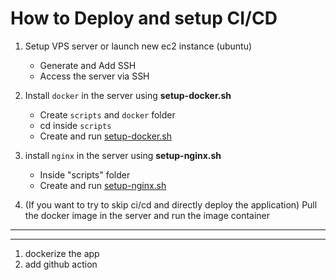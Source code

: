 # How to Deploy and setup CI/CD

1. Setup VPS server or launch new ec2 instance (ubuntu)
    - Generate and Add SSH
    - Access the server via SSH
2. Install `docker` in the server using **setup-docker.sh**
    - Create `scripts` and `docker` folder
    - cd inside `scripts`
    - Create and run [setup-docker.sh](./ubuntu/docker/setup-docker.md)

3. install `nginx` in the server using **setup-nginx.sh**
    - Inside "scripts" folder 
    - Create and run [setup-nginx.sh](./ubuntu/nginx/setup-nginx.md)
4. (If you want to try to skip ci/cd and directly deploy the application) Pull the docker image in the server and run the image container

---
---

1. dockerize the app
2. add github action
    
